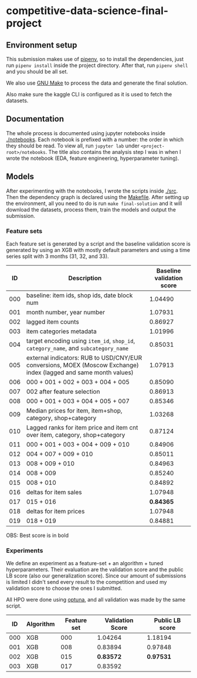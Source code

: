 # competitive-data-science-final-project

## Environment setup

This submission makes use of [pipenv](https://pipenv-fork.readthedocs.io/en/latest/), so to install the dependencies, just run `pipenv install` inside the project directory. After that, run `pipenv shell` and you should be all set.

We also use [GNU Make](https://www.gnu.org/software/make/) to process the data and generate the final solution.

Also make sure the kaggle CLI is configured as it is used to fetch the datasets.

## Documentation

The whole process is documented using jupyter notebooks inside [./notebooks](./notebooks). Each notebook is prefixed with a number: the order in which they should be read. To view all, run `jupyter lab` under `<project-root>/notebooks`. The title also contains the analysis step I was in when I wrote the notebook (EDA, feature engineering, hyperparameter tuning).

## Models

After experimenting with the notebooks, I wrote the scripts inside [./src](./src). Then the dependency graph is declared using the [Makefile](./Makefile). After setting up the environment, all you need to do is run `make final-solution` and it will download the datasets, process them, train the models and output the submission.

### Feature sets

Each feature set is generated by a script and the baseline validation score is generated by using an XGB with mostly default parameters and using a time series split with 3 months (31, 32, and 33).

| ID | Description | Baseline validation score |
| -- | -- | -- |
| 000 | baseline: item ids, shop ids, date block num | 1.04490 |
| 001 | month number, year number | 1.07931 |
| 002 | lagged item counts | 0.86927 |
| 003 | item categories metadata | 1.01996 |
| 004 | target encoding using `item_id`, `shop_id`, `category_name`, and `subcategory_name`  | 0.85031 |
| 005 | external indicators: RUB to USD/CNY/EUR conversions, MOEX (Moscow Exchange) index (lagged and same month values) | 1.07913 |
| 006 | 000 + 001 + 002 + 003 + 004 + 005 | 0.85090 |
| 007 | 002 after feature selection | 0.86913 |
| 008 | 000 + 001 + 003 + 004 + 005 + 007 | 0.85346 |
| 009 | Median prices for item, item+shop, category, shop+category | 1.03268 |
| 010 | Lagged ranks for item price and item cnt over item, category, shop+category | 0.87124 |
| 011 | 000 + 001 + 003 + 004 + 009 + 010 | 0.84906 |
| 012 | 004 + 007 + 009 + 010 | 0.85011 |
| 013 | 008 + 009 + 010 | 0.84963 |
| 014 | 008 + 009 | 0.85240 |
| 015 | 008 + 010 | 0.84892 |
| 016 | deltas for item sales | 1.07948 |
| 017 | 015 + 016 | __0.84365__ |
| 018 | deltas for item prices | 1.07948 |
| 019 | 018 + 019 | 0.84881 |

OBS: Best score is in bold

### Experiments

We define an experiment as a feature-set + an algorithm + tuned hyperparameters. Their evaluation are the validation score and the public LB score (also our generalization score). Since our amount of submissions is limited I didn't send every result to the competition and used my validation score to choose the ones I submitted.

All HPO were done using [optuna](https://optuna.readthedocs.io/en/stable/), and all validation was made by the same script.

| ID | Algorithm | Feature set | Validation Score | Public LB score |
| -- | -- | -- | -- | -- |
| 000 | XGB | 000 | 1.04264 | 1.18194 |
| 001 | XGB | 008 | 0.83894 | 0.97848 |
| 002 | XGB | 015 | __0.83572__ | __0.97531__ |
| 003 | XGB | 017 | 0.83592 |  |
